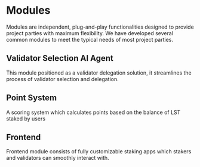 # Modules

Modules are independent, plug-and-play functionalities designed to provide project parties with maximum flexibility. We have developed several common modules to meet the typical needs of most project parties.

## Validator Selection AI Agent
This module positioned as a validator delegation solution, it streamlines the process of validator selection and delegation.

## Point System
A scoring system which calculates points based on the balance of LST staked by users

## Frontend
Frontend module consists of fully customizable staking apps which stakers and validators can smoothly interact with.
